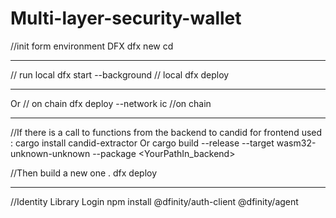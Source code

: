# Multi-layer-security-wallet
//init form environment DFX
dfx new  <NameProject>
cd <NameProject>

--------------------------------------
 // run local 
dfx start --background   // local 
dfx deploy

------------------------------------------
Or 
// on chain 
dfx deploy --network ic    //on chain 

-------------------------------------------
//If there is a call to functions from the backend to candid for frontend used : 
cargo install candid-extractor
Or
cargo build --release --target wasm32-unknown-unknown --package <YourPathIn_backend>

//Then build a new one . 
dfx deploy

-------------------------------------------
//Identity Library Login
npm install @dfinity/auth-client @dfinity/agent
















